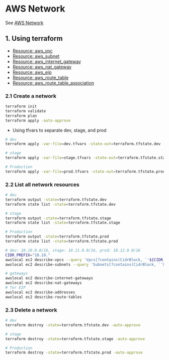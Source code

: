 # AWS Network

See [AWS Network](https://github.com/pjt3591oo/aws-network-terraform)

## 1. Using terraform

- [Resource: aws_vpc](https://registry.terraform.io/providers/hashicorp/aws/latest/docs/resources/vpc)
- [Resource: aws_subnet](https://registry.terraform.io/providers/hashicorp/aws/latest/docs/resources/subnet)
- [Resource: aws_internet_gateway](https://registry.terraform.io/providers/hashicorp/aws/latest/docs/resources/internet_gateway)
- [Resource: aws_nat_gateway](https://registry.terraform.io/providers/hashicorp/aws/latest/docs/resources/nat_gateway)
- [Resource: aws_eip](https://registry.terraform.io/providers/hashicorp/aws/latest/docs/resources/eip)
- [Resource: aws_route_table](https://registry.terraform.io/providers/hashicorp/aws/latest/docs/resources/route_table)
- [Resource: aws_route_table_association](https://registry.terraform.io/providers/hashicorp/aws/latest/docs/resources/route_table_association)

### 2.1 Create a network

```sh
terraform init
terraform validate
terraform plan
terraform apply -auto-approve
```

- Using tfvars to separate dev, stage, and prod

```sh
# dev
terraform apply -var-file=dev.tfvars -state-out=terraform.tfstate.dev -auto-approve

# stage
terraform apply -var-file=stage.tfvars -state-out=terraform.tfstate.stage -auto-approve

# Production
terraform apply -var-file=prod.tfvars -state-out=terraform.tfstate.prod -auto-approve

```

### 2.2 List all network resources

```sh
# dev
terraform output -state=terraform.tfstate.dev
terraform state list -state=terraform.tfstate.dev

# stage
terraform output -state=terraform.tfstate.stage
terraform state list -state=terraform.tfstate.stage

# Production
terraform output -state=terraform.tfstate.prod
terraform state list -state=terraform.tfstate.prod

# dev: 10.10.0.0/16, stage: 10.11.0.0/16, prod: 10.12.0.0/16
CIDR_PREFIX="10.10."
awslocal ec2 describe-vpcs --query 'Vpcs[?contains(CidrBlock, `'${CIDR_PREFIX}'`)]'
awslocal ec2 describe-subnets --query 'Subnets[?contains(CidrBlock, `'${CIDR_PREFIX}'`)]'

# gateways
awslocal ec2 describe-internet-gateways
awslocal ec2 describe-nat-gateways
# for EIP
awslocal ec2 describe-addresses
awslocal ec2 describe-route-tables
```

### 2.3 Delete a network

```sh
# dev
terraform destroy -state=terraform.tfstate.dev -auto-approve

# stage
terraform destroy -state=terraform.tfstate.stage -auto-approve

# Production
terraform destroy -state=terraform.tfstate.prod -auto-approve
```
